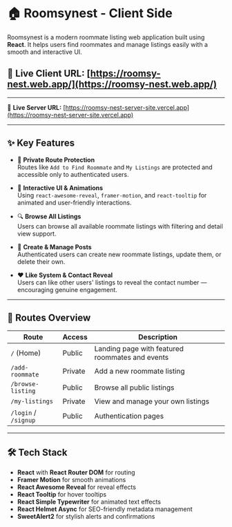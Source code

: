 # 🏠 Roomsynest - Client Side

Roomsynest is a modern roommate listing web application built using **React**. It helps users find roommates and manage listings easily with a smooth and interactive UI.

## **🔗 Live Client URL:** [https://roomsy-nest.web.app/](https://roomsy-nest.web.app/)

---

🔗 **Live Server URL:** [https://roomsy-nest-server-site.vercel.app](https://roomsy-nest-server-site.vercel.app)

---

## ✨ Key Features

- 🔐 **Private Route Protection**  
  Routes like `Add to Find Roommate` and `My Listings` are protected and accessible only to authenticated users.

- 💬 **Interactive UI & Animations**  
  Using `react-awesome-reveal`, `framer-motion`, and `react-tooltip` for animated and user-friendly interactions.

- 🔍 **Browse All Listings**  
  Users can browse all available roommate listings with filtering and detail view support.

- 📝 **Create & Manage Posts**  
  Authenticated users can create new roommate listings, update them, or delete their own.

- ❤️ **Like System & Contact Reveal**  
  Users can like other users' listings to reveal the contact number — encouraging genuine engagement.

---

## 🔐 Routes Overview

| Route                | Access         | Description                                         |
|---------------------|----------------|-----------------------------------------------------|
| `/` (Home)          | Public         | Landing page with featured roommates and events     |
| `/add-roommate`     | Private        | Add a new roommate listing                          |
| `/browse-listing`   | Public         | Browse all public listings                          |
| `/my-listings`      | Private        | View and manage your own listings                   |
| `/login` / `/signup`| Public         | Authentication pages                                |

---

## 🛠️ Tech Stack

- **React** with **React Router DOM** for routing
- **Framer Motion** for smooth animations
- **React Awesome Reveal** for reveal effects
- **React Tooltip** for hover tooltips
- **React Simple Typewriter** for animated text effects
- **React Helmet Async** for SEO-friendly metadata management
- **SweetAlert2** for stylish alerts and confirmations
